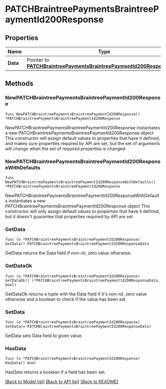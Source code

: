 # PATCHBraintreePaymentsBraintreePaymentId200Response

## Properties

Name | Type | Description | Notes
------------ | ------------- | ------------- | -------------
**Data** | Pointer to [**PATCHBraintreePaymentsBraintreePaymentId200ResponseData**](PATCHBraintreePaymentsBraintreePaymentId200ResponseData.md) |  | [optional] 

## Methods

### NewPATCHBraintreePaymentsBraintreePaymentId200Response

`func NewPATCHBraintreePaymentsBraintreePaymentId200Response() *PATCHBraintreePaymentsBraintreePaymentId200Response`

NewPATCHBraintreePaymentsBraintreePaymentId200Response instantiates a new PATCHBraintreePaymentsBraintreePaymentId200Response object
This constructor will assign default values to properties that have it defined,
and makes sure properties required by API are set, but the set of arguments
will change when the set of required properties is changed

### NewPATCHBraintreePaymentsBraintreePaymentId200ResponseWithDefaults

`func NewPATCHBraintreePaymentsBraintreePaymentId200ResponseWithDefaults() *PATCHBraintreePaymentsBraintreePaymentId200Response`

NewPATCHBraintreePaymentsBraintreePaymentId200ResponseWithDefaults instantiates a new PATCHBraintreePaymentsBraintreePaymentId200Response object
This constructor will only assign default values to properties that have it defined,
but it doesn't guarantee that properties required by API are set

### GetData

`func (o *PATCHBraintreePaymentsBraintreePaymentId200Response) GetData() PATCHBraintreePaymentsBraintreePaymentId200ResponseData`

GetData returns the Data field if non-nil, zero value otherwise.

### GetDataOk

`func (o *PATCHBraintreePaymentsBraintreePaymentId200Response) GetDataOk() (*PATCHBraintreePaymentsBraintreePaymentId200ResponseData, bool)`

GetDataOk returns a tuple with the Data field if it's non-nil, zero value otherwise
and a boolean to check if the value has been set.

### SetData

`func (o *PATCHBraintreePaymentsBraintreePaymentId200Response) SetData(v PATCHBraintreePaymentsBraintreePaymentId200ResponseData)`

SetData sets Data field to given value.

### HasData

`func (o *PATCHBraintreePaymentsBraintreePaymentId200Response) HasData() bool`

HasData returns a boolean if a field has been set.


[[Back to Model list]](../README.md#documentation-for-models) [[Back to API list]](../README.md#documentation-for-api-endpoints) [[Back to README]](../README.md)


